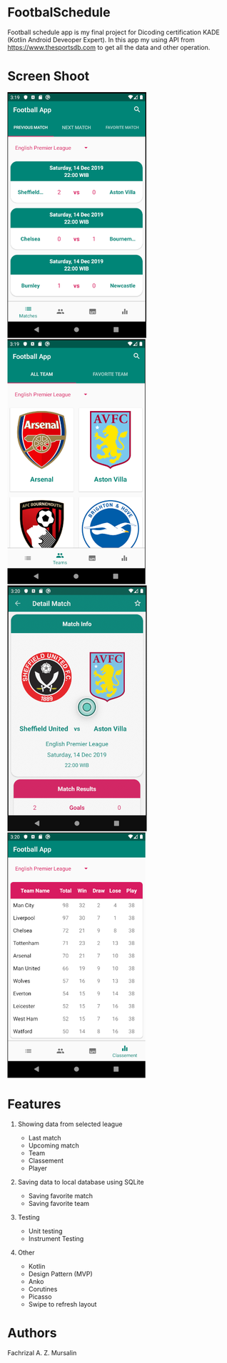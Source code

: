 # FootbalSchedule
Football schedule app is my final project for Dicoding certification KADE (Kotlin Android Deveoper Expert). In this app my using API from https://www.thesportsdb.com to get all the data and other operation.

# Screen Shoot
![Alt text](/screenshots/main.png?raw=true "Main Activity")  ![Alt text](/screenshots/team.png?raw=true "Team Activity")  ![Alt text](/screenshots/detailmatch.png?raw=true "Detail Match Activity") ![Alt text](/screenshots/classement.png?raw=true "Classement Activity")

# Features
1. Showing data from selected league
    - Last match
    - Upcoming match
    - Team
    - Classement
    - Player

2. Saving data to local database using SQLite
   - Saving favorite match
   - Saving favorite team
   
3. Testing
   - Unit testing
   - Instrument Testing

4. Other
   - Kotlin
   - Design Pattern (MVP)
   - Anko
   - Corutines
   - Picasso
   - Swipe to refresh layout

# Authors
Fachrizal A. Z. Mursalin
